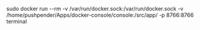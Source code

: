 sudo docker run --rm -v /var/run/docker.sock:/var/run/docker.sock -v /home/pushpender/Apps/docker-console/console:/src/app/ -p 8766:8766 terminal

